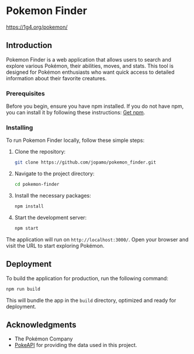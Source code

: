 # Pokemon Finder
https://1g4.org/pokemon/

## Introduction
Pokemon Finder is a web application that allows users to search and explore various Pokémon, their abilities, moves, and stats. This tool is designed for Pokémon enthusiasts who want quick access to detailed information about their favorite creatures.

### Prerequisites
Before you begin, ensure you have npm installed. If you do not have npm, you can install it by following these instructions: [Get npm](https://www.npmjs.com/get-npm).

### Installing
To run Pokemon Finder locally, follow these simple steps:

1. Clone the repository:
   ```bash
   git clone https://github.com/jopamo/pokemon_finder.git
   ```
2. Navigate to the project directory:
   ```bash
   cd pokemon-finder
   ```
3. Install the necessary packages:
   ```bash
   npm install
   ```
4. Start the development server:
   ```bash
   npm start
   ```

The application will run on `http://localhost:3000/`. Open your browser and visit the URL to start exploring Pokémon.

## Deployment
To build the application for production, run the following command:
```bash
npm run build
```
This will bundle the app in the `build` directory, optimized and ready for deployment.

## Acknowledgments
- The Pokémon Company
- [PokeAPI](https://pokeapi.co) for providing the data used in this project.
```
